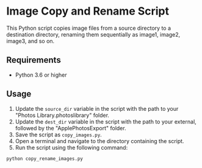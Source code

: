 # Image Copy and Rename Script

This Python script copies image files from a source directory to a destination directory, renaming them sequentially as image1, image2, image3, and so on.

## Requirements

- Python 3.6 or higher

## Usage

1. Update the `source_dir` variable in the script with the path to your "Photos Library.photoslibrary" folder.
2. Update the `dest_dir` variable in the script with the path to your external, followed by the "ApplePhotosExport" folder.
3. Save the script as `copy_images.py`.
4. Open a terminal and navigate to the directory containing the script.
5. Run the script using the following command:

```bash
python copy_rename_images.py
```
